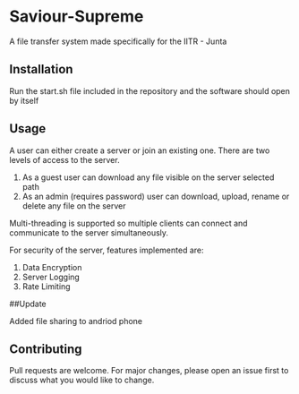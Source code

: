 # Saviour-Supreme

A file transfer system made specifically for the IITR - Junta

## Installation

Run the start.sh file included in the repository and the software should open by itself

## Usage

A user can either create a server or join an existing one. There are two levels of access to the server.
1. As a guest user can download any file visible on the server selected path
2. As an admin (requires password) user can download, upload, rename or delete any file on the server

Multi-threading is supported so multiple clients can connect and communicate to the server simultaneously.

For security of the server, features implemented are:

1. Data Encryption
2. Server Logging
3. Rate Limiting

##Update

Added file sharing to andriod phone

## Contributing

Pull requests are welcome. For major changes, please open an issue first
to discuss what you would like to change.

